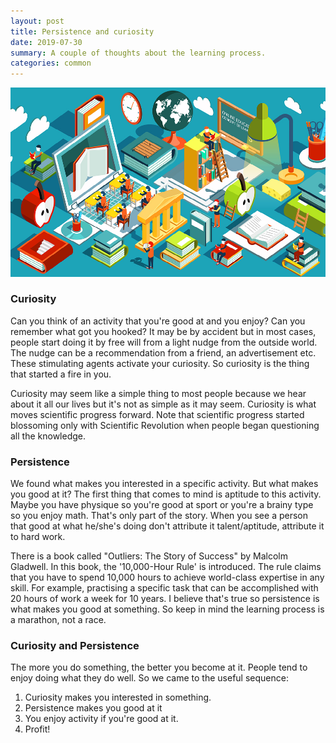 ```yaml
---
layout: post
title: Persistence and curiosity
date: 2019-07-30
summary: A couple of thoughts about the learning process.
categories: common
---
```


![img](/images/2019-07-30-learning.jpg)

### Curiosity

Can you think of an activity that you're good at and you enjoy? Can you remember what got you hooked? It may be by accident but in most cases, people start doing it by free will from a light nudge from the outside world. The nudge can be a recommendation from a friend, an advertisement etc. These stimulating agents activate your curiosity. So curiosity is the thing that started a fire in you.

Curiosity may seem like a simple thing to most people because we hear about it all our lives but it's not as simple as it may seem. Curiosity is what moves scientific progress forward. Note that scientific progress started blossoming only with Scientific Revolution when people began questioning all the knowledge.

### Persistence

We found what makes you interested in a specific activity. But what makes you good at it? The first thing that comes to mind is aptitude to this activity. Maybe you have physique so you're good at sport or you're a brainy type so you enjoy math. That's only part of the story. When you see a person that good at what he/she's doing don't attribute it talent/aptitude, attribute it to hard work.

There is a book called "Outliers: The Story of Success" by Malcolm Gladwell. In this book, the '10,000-Hour Rule' is introduced. The rule claims that you have to spend 10,000 hours to achieve world-class expertise in any skill. For example, practising a specific task that can be accomplished with 20 hours of work a week for 10 years. I believe that's true so persistence is what makes you good at something. So keep in mind the learning process is a marathon, not a race.

### Curiosity and Persistence

The more you do something, the better you become at it. People tend to enjoy doing what they do well. So we came to the useful sequence:
1. Curiosity makes you interested in something.
2. Persistence makes you good at it
3. You enjoy activity if you're good at it.
4. Profit!

